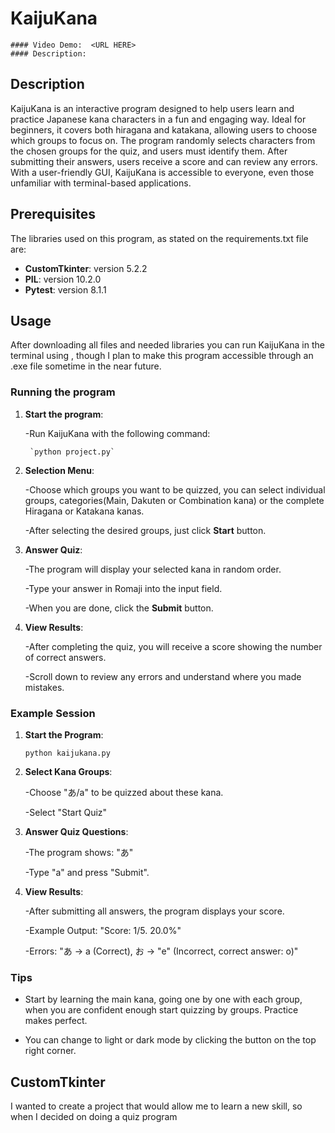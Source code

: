# KaijuKana
    #### Video Demo:  <URL HERE>
    #### Description:

## Description

KaijuKana is an interactive program designed to help users learn and practice Japanese kana characters in a fun and engaging way. Ideal for beginners, it covers both hiragana and katakana, allowing users to choose which groups to focus on. The program randomly selects characters from the chosen groups for the quiz, and users must identify them. After submitting their answers, users receive a score and can review any errors. With a user-friendly GUI, KaijuKana is accessible to everyone, even those unfamiliar with terminal-based applications.

## Prerequisites
The libraries used on this program, as stated on the requirements.txt file are:

- __CustomTkinter__: version 5.2.2
- __PIL__: version 10.2.0
- __Pytest__: version 8.1.1

## Usage
After downloading all files and needed libraries you can run KaijuKana in the terminal using , though I plan to make this program accessible through an .exe file sometime in the near future.
### Running the program
1. __Start the program__:

    -Run KaijuKana with the following command:

        `python project.py`

1. __Selection Menu__:

    -Choose which groups you want to be quizzed, you can select individual groups, categories(Main, Dakuten or Combination kana) or the complete Hiragana or Katakana kanas.

    -After selecting the desired groups, just click __Start__ button.

2. __Answer Quiz__:

    -The program will display your selected kana in random order.

    -Type your answer in Romaji into the input field.

    -When you are done, click the __Submit__ button.

3. __View Results__:

    -After completing the quiz, you will receive a score showing the number of correct answers.

    -Scroll down to review any errors and understand where you made mistakes.

### Example Session
1. __Start the Program__:

    `python kaijukana.py`

2. __Select Kana Groups__:

    -Choose "あ/a" to be quizzed about these kana.

    -Select "Start Quiz"



3. __Answer Quiz Questions__:

    -The program shows: "あ"

    -Type "a" and press "Submit".

4. __View Results__:

    -After submitting all answers, the program displays your score.

    -Example Output: "Score: 1/5. 20.0%"

    -Errors: "あ -> a (Correct), お -> "e" (Incorrect, correct answer: o)"

### Tips

- Start by learning the main kana, going one by one with each group, when you are confident enough start quizzing by groups. Practice makes perfect.

- You can change to light or dark mode by clicking the button on the top right corner.

## CustomTkinter
I wanted to create a project that would allow me to learn a new skill, so when I decided on doing a quiz program
